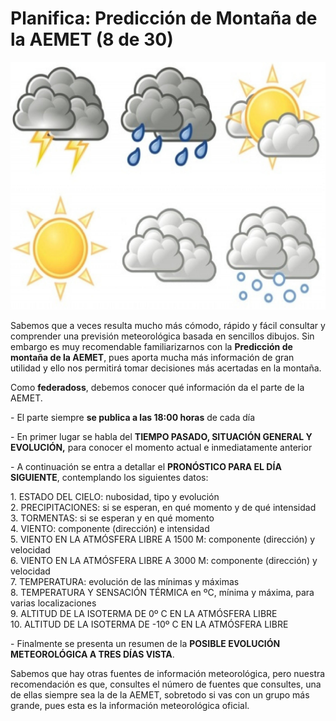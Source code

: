 # Planifica: Predicción de Montaña de la AEMET (8 de 30)

![AEMET](img/recursos-el-tiempo-atmosferico-L-wEKXNg.jpeg)

Sabemos que a veces resulta mucho más cómodo, rápido y fácil consultar y comprender una previsión meteorológica basada en sencillos dibujos. Sin embargo es muy recomendable familiarizarnos con la **Predicción de montaña de la AEMET**, pues aporta mucha más información de gran utilidad y ello nos permitirá tomar decisiones más acertadas en la montaña.

Como **federadoss**, debemos conocer qué información da el parte de la AEMET.

\- El parte siempre **se publica a las 18:00 horas** de cada día

\- En primer lugar se habla del **TIEMPO PASADO, SITUACIÓN GENERAL Y EVOLUCIÓN,** para conocer el momento actual e inmediatamente anterior

\- A continuación se entra a detallar el **PRONÓSTICO PARA EL DÍA SIGUIENTE**, contemplando los siguientes datos:

1\. ESTADO DEL CIELO: nubosidad, tipo y evolución  
2\. PRECIPITACIONES: si se esperan, en qué momento y de qué intensidad  
3\. TORMENTAS: si se esperan y en qué momento  
4\. VIENTO: componente (dirección) e intensidad  
5\. VIENTO EN LA ATMÓSFERA LIBRE A 1500 M: componente (dirección) y velocidad  
6\. VIENTO EN LA ATMÓSFERA LIBRE A 3000 M: componente (dirección) y velocidad  
7\. TEMPERATURA: evolución de las mínimas y máximas  
8\. TEMPERATURA Y SENSACIÓN TÉRMICA en ºC, mínima y máxima, para varias localizaciones  
9\. ALTITUD DE LA ISOTERMA DE 0º C EN LA ATMÓSFERA LIBRE  
10\. ALTITUD DE LA ISOTERMA DE -10º C EN LA ATMÓSFERA LIBRE  
  
\- Finalmente se presenta un resumen de la **POSIBLE EVOLUCIÓN METEOROLÓGICA A TRES DÍAS VISTA**.

Sabemos que hay otras fuentes de información meteorológica, pero nuestra recomendación es que, consultes el número de fuentes que consultes, una de ellas siempre sea la de la AEMET, sobretodo si vas con un grupo más grande, pues esta es la información meteorológica oficial.  

